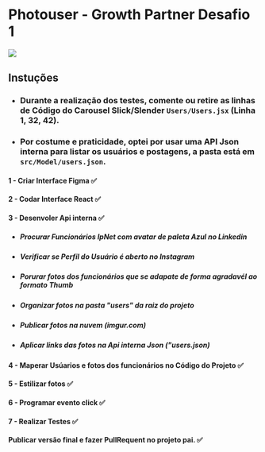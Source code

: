 # Photouser - Growth Partner Desafio 1
<img src="https://i.imgur.com/677BzJg.jpg">

## Instuções

- ### Durante a realização dos testes, comente ou retire as linhas de Código do Carousel Slick/Slender `Users/Users.jsx` (Linha 1, 32, 42).
- ### Por costume e praticidade, optei por usar uma API Json interna para listar os usuários e postagens, a pasta está em `src/Model/users.json`.

#### 1 - Criar Interface Figma ✅

#### 2 - Codar Interface React ✅

#### 3 - Desenvoler Api interna ✅
- ##### Procurar Funcionários IpNet com avatar de paleta Azul no Linkedin
- ##### Verificar se Perfil do Usuário é aberto no Instagram
- ##### Porurar fotos dos funcionários que se adapate de forma agradavél ao formato Thumb
- ##### Organizar fotos na pasta "users" da raiz do projeto
- ##### Publicar fotos na nuvem (imgur.com)
- ##### Aplicar links das fotos na Api interna Json ("users.json)

#### 4 - Maperar Usúarios e fotos dos funcionários no Código do Projeto ✅

#### 5 - Estilizar fotos ✅

#### 6 - Programar evento click ✅

#### 7 - Realizar Testes ✅

#### Publicar versão final e fazer PullRequent no projeto pai. ✅
